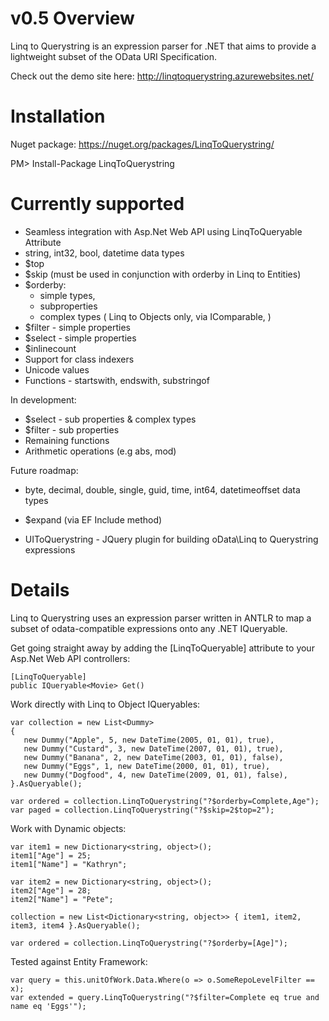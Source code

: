 v0.5 Overview
=============

Linq to Querystring is an expression parser for .NET that aims to provide a lightweight subset of the OData URI Specification.

Check out the demo site here: http://linqtoquerystring.azurewebsites.net/

Installation
===========

Nuget package: https://nuget.org/packages/LinqToQuerystring/

PM> Install-Package LinqToQuerystring


Currently supported
===================

* Seamless integration with Asp.Net Web API using LinqToQueryable Attribute 
* string, int32, bool, datetime data types
* $top
* $skip (must be used in conjunction with orderby in Linq to Entities)
* $orderby:
    * simple types, 
    * subproperties
    * complex types ( Linq to Objects only, via IComparable, )
* $filter - simple properties
* $select - simple properties
* $inlinecount
* Support for class indexers
* Unicode values
* Functions - startswith, endswith, substringof

In development:

* $select - sub properties & complex types
* $filter - sub properties
* Remaining functions
* Arithmetic operations (e.g abs, mod)

Future roadmap:

* byte, decimal, double, single, guid, time, int64, datetimeoffset data types
* $expand (via EF Include method)

* UIToQuerystring - JQuery plugin for building oData\Linq to Querystring expressions

Details
=======

Linq to Querystring uses an expression parser written in ANTLR to map a subset of odata-compatible expressions onto any .NET IQueryable.

Get going straight away by adding the [LinqToQueryable] attribute to your Asp.Net Web API controllers:

    [LinqToQueryable]
    public IQueryable<Movie> Get()
    
Work directly with Linq to Object IQueryables:

    var collection = new List<Dummy>
    {
       new Dummy("Apple", 5, new DateTime(2005, 01, 01), true),
       new Dummy("Custard", 3, new DateTime(2007, 01, 01), true),
       new Dummy("Banana", 2, new DateTime(2003, 01, 01), false),
       new Dummy("Eggs", 1, new DateTime(2000, 01, 01), true),
       new Dummy("Dogfood", 4, new DateTime(2009, 01, 01), false),
    }.AsQueryable();

    var ordered = collection.LinqToQuerystring("?$orderby=Complete,Age");
    var paged = collection.LinqToQuerystring("?$skip=2$top=2");
    
Work with Dynamic objects:

    var item1 = new Dictionary<string, object>();
    item1["Age"] = 25;
    item1["Name"] = "Kathryn";

    var item2 = new Dictionary<string, object>();
    item2["Age"] = 28;
    item2["Name"] = "Pete";

    collection = new List<Dictionary<string, object>> { item1, item2, item3, item4 }.AsQueryable();
    
    var ordered = collection.LinqToQuerystring("?$orderby=[Age]");
    
Tested against Entity Framework:

    var query = this.unitOfWork.Data.Where(o => o.SomeRepoLevelFilter == x);
    var extended = query.LinqToQuerystring("?$filter=Complete eq true and name eq 'Eggs'");
